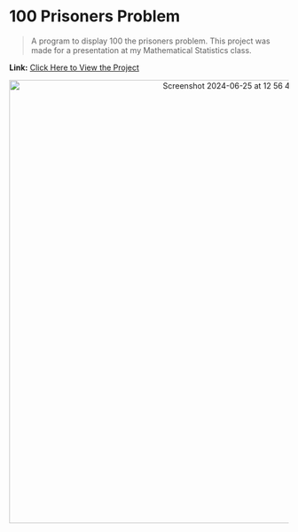 # 100 Prisoners Problem
> A program to display 100 the prisoners problem. This project was made for a presentation at my Mathematical Statistics class.  
  
**Link:** [Click Here to View the Project](https://georgey764.github.io/100PrisonersProblem/index.html)  
  
  
<div align="center"><img width="800" align="center" alt="Screenshot 2024-06-25 at 12 56 48 PM" src="https://github.com/Georgey764/100PrisonersProblem/assets/127057827/6cba78e2-4cf0-4483-8298-422771aeacfb"></div>  
